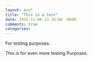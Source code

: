 ```yaml
---
layout: post
title: "This is a test"
date: 2015-11-06 13:34:04 -0600
comments: true
categories: 
---
```

For testing purposes.

<!-- More -->

This is for even more testing Purposes.